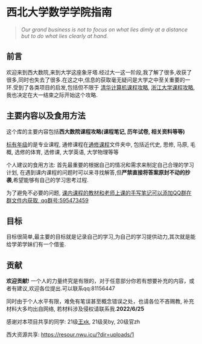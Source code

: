 # 西北大学数学学院指南

> *Our grand business is not to focus on what lies dimly at a distance but to do what lies clearly at hand.*

## 前言

欢迎来到西大数院,来到大学这座象牙塔.经过大一这一阶段,我了解了很多,收获了很多,同时也失去了很多.在这之中,信息的获取毫无疑问是大学之中至关重要的一环.受到了各类项目的启发,包括但不限于  [清华计算机课程攻略](https://rekcarc-tsc-uht.readthedocs.io/en/latest/README.html),  [浙江大学课程攻略](https://github.com/QSCTech/zju-icicles),我也决定在大一结束之际开始这个攻略. 

## 主要内容以及食用方法

这个库的主要内容包括**西大数院课程攻略(课程笔记, 历年试卷, 相关资料等等)**

<u>标有年级</u>的是专业课程, 通修课程在<u>通修课程</u>文件夹中, 包括近代史, 思修, 马原, 毛概, 选修的体育, 选修课, 大学英语, 大学物理等等

个人建议的食用方法: 首先最重要的根据自己的情况和需求来制定自己合理的学习计划,  在遇到课内课程的问题时可以来寻找解答,但**严禁直接将答案原封不动的抄袭**,希望能够有自己的学习思考过程. 

为了避免不必要的问题, <u>课内课程的教材和老师上课的手写笔记可以添加QQ群在群文件内获取, qq群号:595473459</u>

## 目标

目标很简单,最主要的目标就是记录自己的学习,为自己的学习提供动力,其次就是能给学弟学妹们有一个借鉴.

## 贡献
**欢迎贡献!** 一个人的力量终究是有限的，对于任意部分你若有想要补充的内容，或者有建议,欢迎各位提出.可以联系qq:81156447

同时由于个人水平有限，难免有笔误甚至概念错误之处，也请各位不吝赐教, 补充材料大多均出自网络, 若材料涉及侵权请联系我.**2022/6/25**

感谢对本项目共享的同学: 21级[王xk](https://starryious.github.io/KamdenWang2003.github.io/), 21级吴by, 20级官zh

西大资源共享: https://resour.nwu.icu/?dir=uploads/1
